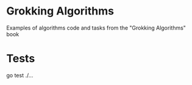 # Grokking Algorithms

Examples of algorithms code and tasks from the "Grokking Algorithms" book

# Tests

go test ./...